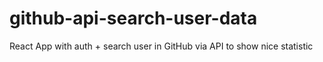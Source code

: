 # github-api-search-user-data
React App with auth + search user in GitHub via API to show nice statistic 
